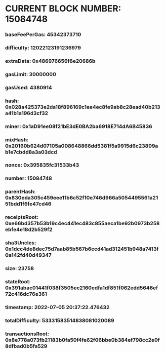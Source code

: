# CURRENT BLOCK NUMBER: 15084748

### baseFeePerGas: 45342373710
### difficulty: 12022123191236979
### extraData: 0x486976656f6e20686b
### gasLimit: 30000000
### gasUsed: 4380914
### hash: 0x028a425373e2da18f896169c1ee4ec8fe9ab8c28ead40b213a41b1a196d3cf32
### miner: 0x1aD91ee08f21bE3dE0BA2ba6918E714dA6B45836
### mixHash: 0x20160b624d07105a008648866dd5381f5a9915d6c23809ab1e7cbdd8a3a03dcd
### nonce: 0x395835fc31533b43
### number: 15084748
### parentHash: 0x830eda305c459eee11b6c52f10e746d966a5054495561a2151bdd1f6fe47cd46
### receiptsRoot: 0xe66bd357b53b19c4ec441ec483c855aeca1be92b0973b258ebfe4e18d2b529f2
### sha3Uncles: 0x1dcc4de8dec75d7aab85b567b6ccd41ad312451b948a7413f0a142fd40d49347
### size: 23758
### stateRoot: 0x391abac01441f038f3505ec2160edfa1df851f062edd5646ef72c416dc76e361
### timestamp: 2022-07-05 20:37:22.476432
### totalDifficulty: 53331583514838081020089
### transactionsRoot: 0x8e778a073fb21183b0fa50f4fe62f06bbe0b384ef798cc2e0f8dfbad0b5fa529
